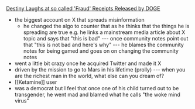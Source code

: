 [Destiny Laughs at so called 'Fraud' Receipts Released by DOGE](https://youtu.be/Fac-2JGO1S4?si=_xSKsSEwoHx3dAaV)

[](https://www.youtube.com/@dggvault)
- the biggest account on X that spreads misinformation
	- he changed the algo to counter that as he thinks that the things he is spreading are true e.g. he links a mainstream media article about X topic and says that "this is bad" --- once community notes point out that "this is not bad and here's why" --- he blames the community notes for being gamed and goes on on changing the community notes
- went a little bit crazy once he acquired Twitter and made it X
- driven by the mission to go to Mars in his lifetime (prolly) --- when you are the richest man in the world, what else can you dream of? 
- [[Ketamine]] user
- was a democrat but I feel that once one of his child turned out to be transgender, he went mad and blamed what he calls "the woke mind virus"